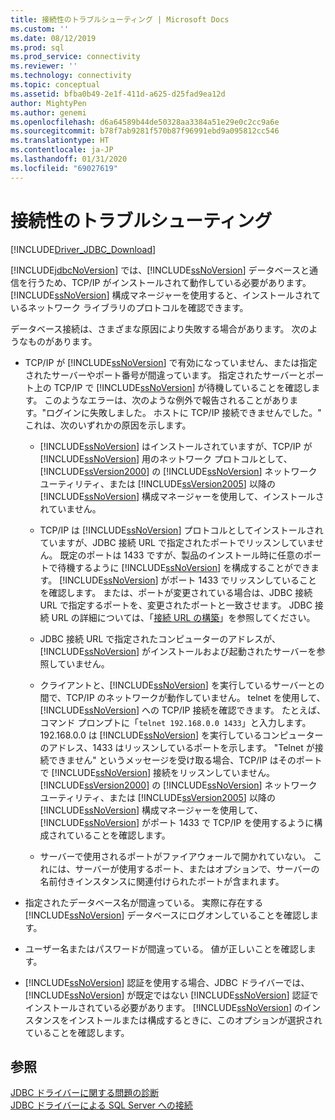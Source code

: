 ```yaml
---
title: 接続性のトラブルシューティング | Microsoft Docs
ms.custom: ''
ms.date: 08/12/2019
ms.prod: sql
ms.prod_service: connectivity
ms.reviewer: ''
ms.technology: connectivity
ms.topic: conceptual
ms.assetid: bfba0b49-2e1f-411d-a625-d25fad9ea12d
author: MightyPen
ms.author: genemi
ms.openlocfilehash: d6a64589b44de50328aa3384a51e29e0c2cc9a6e
ms.sourcegitcommit: b78f7ab9281f570b87f96991ebd9a095812cc546
ms.translationtype: HT
ms.contentlocale: ja-JP
ms.lasthandoff: 01/31/2020
ms.locfileid: "69027619"
---
```

# <a name="troubleshooting-connectivity"></a>接続性のトラブルシューティング
[!INCLUDE[Driver_JDBC_Download](../../includes/driver_jdbc_download.md)]

  [!INCLUDE[jdbcNoVersion](../../includes/jdbcnoversion_md.md)] では、[!INCLUDE[ssNoVersion](../../includes/ssnoversion-md.md)] データベースと通信を行うため、TCP/IP がインストールされて動作している必要があります。 [!INCLUDE[ssNoVersion](../../includes/ssnoversion-md.md)] 構成マネージャーを使用すると、インストールされているネットワーク ライブラリのプロトコルを確認できます。  
  
 データベース接続は、さまざまな原因により失敗する場合があります。 次のようなものがあります。  
  
-   TCP/IP が [!INCLUDE[ssNoVersion](../../includes/ssnoversion-md.md)] で有効になっていません、または指定されたサーバーやポート番号が間違っています。 指定されたサーバーとポート上の TCP/IP で [!INCLUDE[ssNoVersion](../../includes/ssnoversion-md.md)] が待機していることを確認します。 このようなエラーは、次のような例外で報告されることがあります。"ログインに失敗しました。 ホストに TCP/IP 接続できませんでした。" これは、次のいずれかの原因を示します。  
  
    -   [!INCLUDE[ssNoVersion](../../includes/ssnoversion-md.md)] はインストールされていますが、TCP/IP が [!INCLUDE[ssNoVersion](../../includes/ssnoversion-md.md)] 用のネットワーク プロトコルとして、[!INCLUDE[ssVersion2000](../../includes/ssversion2000-md.md)] の [!INCLUDE[ssNoVersion](../../includes/ssnoversion-md.md)] ネットワーク ユーティリティ、または [!INCLUDE[ssVersion2005](../../includes/ssversion2005-md.md)] 以降の [!INCLUDE[ssNoVersion](../../includes/ssnoversion-md.md)] 構成マネージャーを使用して、インストールされていません。  
  
    -   TCP/IP は [!INCLUDE[ssNoVersion](../../includes/ssnoversion-md.md)] プロトコルとしてインストールされていますが、JDBC 接続 URL で指定されたポートでリッスンしていません。 既定のポートは 1433 ですが、製品のインストール時に任意のポートで待機するように [!INCLUDE[ssNoVersion](../../includes/ssnoversion-md.md)] を構成することができます。 [!INCLUDE[ssNoVersion](../../includes/ssnoversion-md.md)] がポート 1433 でリッスンしていることを確認します。 または、ポートが変更されている場合は、JDBC 接続 URL で指定するポートを、変更されたポートと一致させます。 JDBC 接続 URL の詳細については、「[接続 URL の構築](../../connect/jdbc/building-the-connection-url.md)」を参照してください。  
  
    -   JDBC 接続 URL で指定されたコンピューターのアドレスが、[!INCLUDE[ssNoVersion](../../includes/ssnoversion-md.md)] がインストールおよび起動されたサーバーを参照していません。  
  
    -   クライアントと、[!INCLUDE[ssNoVersion](../../includes/ssnoversion-md.md)] を実行しているサーバーとの間で、TCP/IP のネットワークが動作していません。 telnet を使用して、[!INCLUDE[ssNoVersion](../../includes/ssnoversion-md.md)] への TCP/IP 接続を確認できます。 たとえば、コマンド プロンプトに「`telnet 192.168.0.0 1433`」と入力します。192.168.0.0 は [!INCLUDE[ssNoVersion](../../includes/ssnoversion-md.md)] を実行しているコンピューターのアドレス、1433 はリッスンしているポートを示します。 "Telnet が接続できません" というメッセージを受け取る場合、TCP/IP はそのポートで [!INCLUDE[ssNoVersion](../../includes/ssnoversion-md.md)] 接続をリッスンしていません。 [!INCLUDE[ssVersion2000](../../includes/ssversion2000-md.md)] の [!INCLUDE[ssNoVersion](../../includes/ssnoversion-md.md)] ネットワーク ユーティリティ、または [!INCLUDE[ssVersion2005](../../includes/ssversion2005-md.md)] 以降の [!INCLUDE[ssNoVersion](../../includes/ssnoversion-md.md)] 構成マネージャーを使用して、[!INCLUDE[ssNoVersion](../../includes/ssnoversion-md.md)] がポート 1433 で TCP/IP を使用するように構成されていることを確認します。  
  
    -   サーバーで使用されるポートがファイアウォールで開かれていない。 これには、サーバーが使用するポート、またはオプションで、サーバーの名前付きインスタンスに関連付けられたポートが含まれます。  
  
-   指定されたデータベース名が間違っている。 実際に存在する [!INCLUDE[ssNoVersion](../../includes/ssnoversion-md.md)] データベースにログオンしていることを確認します。  
  
-   ユーザー名またはパスワードが間違っている。 値が正しいことを確認します。  
  
-   [!INCLUDE[ssNoVersion](../../includes/ssnoversion-md.md)] 認証を使用する場合、JDBC ドライバーでは、[!INCLUDE[ssNoVersion](../../includes/ssnoversion-md.md)] が既定ではない [!INCLUDE[ssNoVersion](../../includes/ssnoversion-md.md)] 認証でインストールされている必要があります。 [!INCLUDE[ssNoVersion](../../includes/ssnoversion-md.md)] のインスタンスをインストールまたは構成するときに、このオプションが選択されていることを確認します。  
  
## <a name="see-also"></a>参照  
 [JDBC ドライバーに関する問題の診断](../../connect/jdbc/diagnosing-problems-with-the-jdbc-driver.md)   
 [JDBC ドライバーによる SQL Server への接続](../../connect/jdbc/connecting-to-sql-server-with-the-jdbc-driver.md)  
  
  
